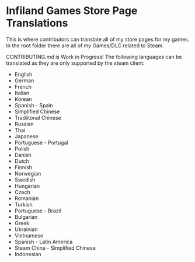 # Infiland Games Store Page Translations
 This is where contributors can translate all of my store pages for my games. In the root folder there are all of my Games/DLC related to Steam.

CONTRIBUTING.md is Work in Progress!
 The following languages can be translated as they are only supported by the steam client:
 - English
 - German
 - French
 - Italian
 - Korean
 - Spanish - Spain
 - Simplified Chinese
 - Tradiitonal Chinese
 - Russian
 - Thai
 - Japanese
 - Portuguese - Portugal
 - Polish
 - Danish
 - Dutch
 - Finnish
 - Norwegian
 - Swedish
 - Hungarian
 - Czech
 - Romanian
 - Turkish
 - Portuguese - Brazil
 - Bulgarian
 - Greek
 - Ukrainian
 - Vietnamese
 - Spanish - Latin America
 - Steam China - Simplified Chinese
 - Indonesian
